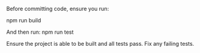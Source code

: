 Before committing code, ensure you run:

npm run build

And then run:
npm run test

Ensure the project is able to be built and all tests pass. Fix any failing tests.
